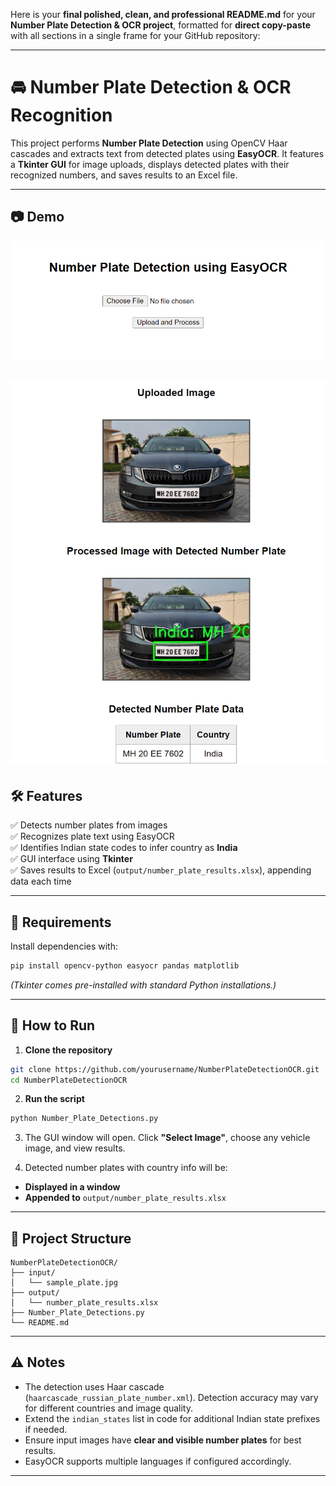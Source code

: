 Here is your **final polished, clean, and professional README.md** for your **Number Plate Detection & OCR project**, formatted for **direct copy-paste** with all sections in a single frame for your GitHub repository:

---


# 🚘 Number Plate Detection & OCR Recognition

This project performs **Number Plate Detection** using OpenCV Haar cascades and extracts text from detected plates using **EasyOCR**. It features a **Tkinter GUI** for image uploads, displays detected plates with their recognized numbers, and saves results to an Excel file.

---

## 📷 Demo
![alt text](image-1.png)

![alt text](image.png)
---

## 🛠️ Features

✅ Detects number plates from images  
✅ Recognizes plate text using EasyOCR  
✅ Identifies Indian state codes to infer country as **India**  
✅ GUI interface using **Tkinter**  
✅ Saves results to Excel (`output/number_plate_results.xlsx`), appending data each time

---

## 🔧 Requirements

Install dependencies with:

```bash
pip install opencv-python easyocr pandas matplotlib
````

*(Tkinter comes pre-installed with standard Python installations.)*

---

## 🚀 How to Run

1. **Clone the repository**

```bash
git clone https://github.com/yourusername/NumberPlateDetectionOCR.git
cd NumberPlateDetectionOCR
```

2. **Run the script**

```bash
python Number_Plate_Detections.py
```

3. The GUI window will open. Click **"Select Image"**, choose any vehicle image, and view results.

4. Detected number plates with country info will be:

* **Displayed in a window**
* **Appended to** `output/number_plate_results.xlsx`

---

## 📂 Project Structure

```
NumberPlateDetectionOCR/
├── input/
│   └── sample_plate.jpg
├── output/
│   └── number_plate_results.xlsx
├── Number_Plate_Detections.py
└── README.md
```

---

## ⚠️ Notes

* The detection uses Haar cascade (`haarcascade_russian_plate_number.xml`). Detection accuracy may vary for different countries and image quality.
* Extend the `indian_states` list in code for additional Indian state prefixes if needed.
* Ensure input images have **clear and visible number plates** for best results.
* EasyOCR supports multiple languages if configured accordingly.

---



